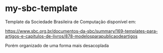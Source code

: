 # my-sbc-template

Template da Sociedade Brasileira de Computação disponível em:

https://www.sbc.org.br/documentos-da-sbc/summary/169-templates-para-artigos-e-capitulos-de-livros/878-modelosparapublicaodeartigos

Porém organizado de uma forma mais desacoplada
